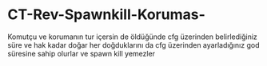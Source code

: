 # CT-Rev-Spawnkill-Korumas-
Komutçu ve korumanın tur içersin de öldüğünde cfg üzerinden belirlediğiniz süre ve hak kadar doğar her doğduklarını da cfg üzerinden ayarladığınız god süresine sahip olurlar ve spawn kill yemezler
